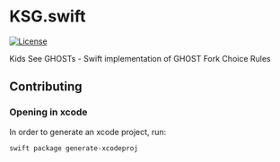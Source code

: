 # KSG.swift

[![License](https://img.shields.io/github/license/yeeth/KSG.swift.svg)](LICENSE)

Kids See GHOSTs - Swift implementation of GHOST Fork Choice Rules

## Contributing

### Opening in xcode

In order to generate an xcode project, run:

```
swift package generate-xcodeproj
```
